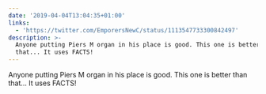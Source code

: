```yaml
---
date: '2019-04-04T13:04:35+01:00'
links:
  - 'https://twitter.com/EmporersNewC/status/1113547733300842497'
description: >-
  Anyone putting Piers M organ in his place is good. This one is better than
  that... It uses FACTS!
---
```

Anyone putting Piers M organ in his place is good. This one is better than that... It uses FACTS! 
